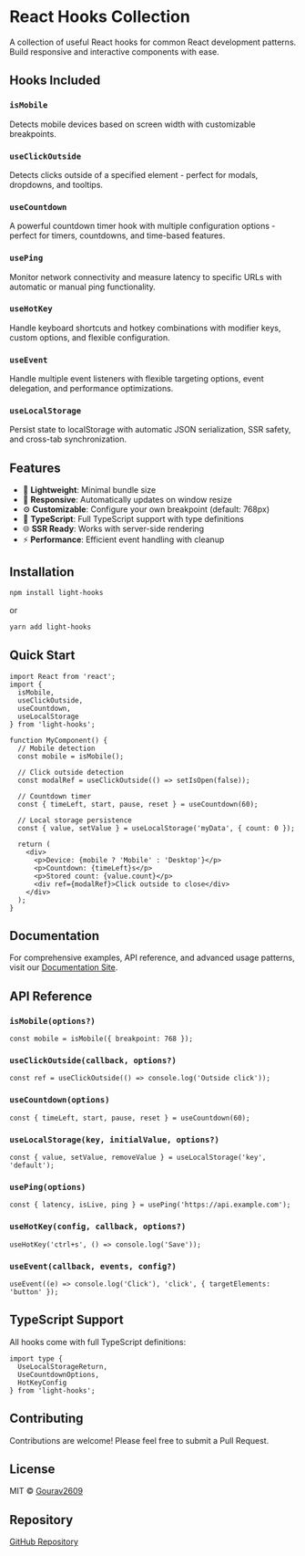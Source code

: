 # React Hooks Collection

A collection of useful React hooks for common React development patterns. Build responsive and interactive components with ease.

## Hooks Included

### `isMobile`
Detects mobile devices based on screen width with customizable breakpoints.

### `useClickOutside`
Detects clicks outside of a specified element - perfect for modals, dropdowns, and tooltips.

### `useCountdown`
A powerful countdown timer hook with multiple configuration options - perfect for timers, countdowns, and time-based features.

### `usePing`
Monitor network connectivity and measure latency to specific URLs with automatic or manual ping functionality.

### `useHotKey`
Handle keyboard shortcuts and hotkey combinations with modifier keys, custom options, and flexible configuration.

### `useEvent`
Handle multiple event listeners with flexible targeting options, event delegation, and performance optimizations.

### `useLocalStorage`
Persist state to localStorage with automatic JSON serialization, SSR safety, and cross-tab synchronization.

## Features

- 🚀 **Lightweight**: Minimal bundle size
- 📱 **Responsive**: Automatically updates on window resize
- ⚙️ **Customizable**: Configure your own breakpoint (default: 768px)
- 🔧 **TypeScript**: Full TypeScript support with type definitions
- 🌐 **SSR Ready**: Works with server-side rendering
- ⚡ **Performance**: Efficient event handling with cleanup

## Installation

```bash
npm install light-hooks
```

or

```bash
yarn add light-hooks
```

## Quick Start

```tsx
import React from 'react';
import { 
  isMobile, 
  useClickOutside, 
  useCountdown, 
  useLocalStorage 
} from 'light-hooks';

function MyComponent() {
  // Mobile detection
  const mobile = isMobile();
  
  // Click outside detection
  const modalRef = useClickOutside(() => setIsOpen(false));
  
  // Countdown timer
  const { timeLeft, start, pause, reset } = useCountdown(60);
  
  // Local storage persistence
  const { value, setValue } = useLocalStorage('myData', { count: 0 });
  
  return (
    <div>
      <p>Device: {mobile ? 'Mobile' : 'Desktop'}</p>
      <p>Countdown: {timeLeft}s</p>
      <p>Stored count: {value.count}</p>
      <div ref={modalRef}>Click outside to close</div>
    </div>
  );
}
```

## Documentation

For comprehensive examples, API reference, and advanced usage patterns, visit our [Documentation Site](#).

## API Reference

### `isMobile(options?)`
```tsx
const mobile = isMobile({ breakpoint: 768 });
```

### `useClickOutside(callback, options?)`
```tsx
const ref = useClickOutside(() => console.log('Outside click'));
```

### `useCountdown(options)`
```tsx
const { timeLeft, start, pause, reset } = useCountdown(60);
```

### `useLocalStorage(key, initialValue, options?)`
```tsx
const { value, setValue, removeValue } = useLocalStorage('key', 'default');
```

### `usePing(options)`
```tsx
const { latency, isLive, ping } = usePing('https://api.example.com');
```

### `useHotKey(config, callback, options?)`
```tsx
useHotKey('ctrl+s', () => console.log('Save'));
```

### `useEvent(callback, events, config?)`
```tsx
useEvent((e) => console.log('Click'), 'click', { targetElements: 'button' });
```

## TypeScript Support

All hooks come with full TypeScript definitions:

```tsx
import type { 
  UseLocalStorageReturn,
  UseCountdownOptions,
  HotKeyConfig 
} from 'light-hooks';
```

## Contributing

Contributions are welcome! Please feel free to submit a Pull Request.

## License

MIT © [Gourav2609](https://github.com/Gourav2609)

## Repository

[GitHub Repository](https://github.com/Gourav2609/isMobile)